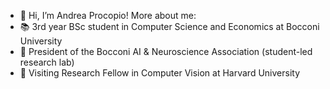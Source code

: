 - 👋 Hi, I’m Andrea Procopio! More about me:
- 📚 3rd year BSc student in Computer Science and Economics at Bocconi University
- 🤖 President of the Bocconi AI & Neuroscience Association (student-led research lab)
- 🔬 Visiting Research Fellow in Computer Vision at Harvard University

<!---
Andrea-Procopio/Andrea-Procopio is a ✨ special ✨ repository because its `README.md` (this file) appears on your GitHub profile.
You can click the Preview link to take a look at your changes.
--->
